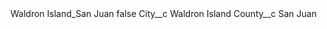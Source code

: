 <?xml version="1.0" encoding="UTF-8"?>
<CustomMetadata xmlns="http://soap.sforce.com/2006/04/metadata" xmlns:xsi="http://www.w3.org/2001/XMLSchema-instance" xmlns:xsd="http://www.w3.org/2001/XMLSchema">
    <label>Waldron Island_San Juan</label>
    <protected>false</protected>
    <values>
        <field>City__c</field>
        <value xsi:type="xsd:string">Waldron Island</value>
    </values>
    <values>
        <field>County__c</field>
        <value xsi:type="xsd:string">San Juan</value>
    </values>
</CustomMetadata>
